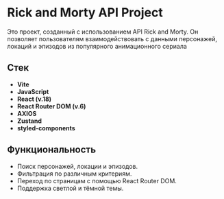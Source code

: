 # Rick and Morty API Project

Это проект, созданный с использованием API Rick and Morty. Он позволяет пользователям взаимодействовать с данными персонажей, локаций и эпизодов из популярного анимационного сериала

## Стек

- **Vite**
- **JavaScript**
- **React (v.18)**
- **React Router DOM (v.6)**
- **AXIOS**
- **Zustand**
- **styled-components**

## Функциональность

- Поиск персонажей, локации и эпизодов.
- Фильтрация по различным критериям.
- Переход по страницам с помощью React Router DOM.
- Поддержка светлой и тёмной темы.
